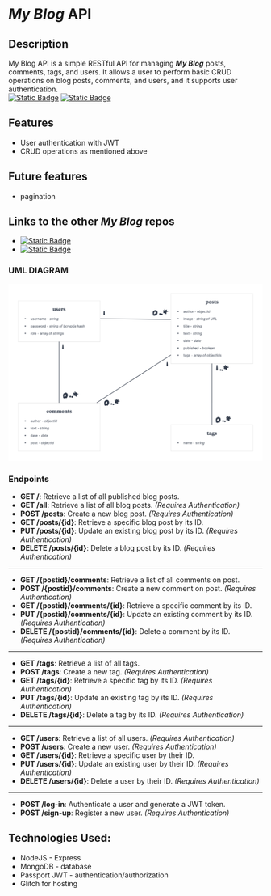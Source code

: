 # ***My Blog*** API
## Description
My Blog API is a simple RESTful API for managing ***My Blog*** posts, comments, tags, and users. It allows a user to perform basic CRUD operations on blog posts, comments, and users, and it supports user authentication.  
[![Static Badge](https://img.shields.io/badge/Live%20API-blue)](https://sofonias-elala-blog-rest-api.glitch.me/) [![Static Badge](https://img.shields.io/badge/NodeJS%20Server%20on%20Glitch-purple)](https://glitch.com/~sofonias-elala-blog-rest-api)

## Features

- User authentication with JWT
- CRUD operations as mentioned above  

## Future features 
 * pagination
## Links to the other ***My Blog*** repos
 * [![Static Badge](https://img.shields.io/badge/Content%20Management%20System-green)](https://github.com/sofoniasElala/blog-content-management-system)
 * [![Static Badge](https://img.shields.io/badge/Main%20Site-green)](https://github.com/sofoniasElala/my-blog-main)
### UML DIAGRAM
![uml-diagram](https://github.com/sofoniasElala/blog_rest_api/blob/main/UML_diagram.png)

### Endpoints

- **GET /**: Retrieve a list of all published blog posts.
- **GET /all**: Retrieve a list of all blog posts. _(Requires Authentication)_
- **POST /posts**: Create a new blog post. _(Requires Authentication)_
- **GET /posts/{id}**: Retrieve a specific blog post by its ID.
- **PUT /posts/{id}**: Update an existing blog post by its ID. _(Requires Authentication)_
- **DELETE /posts/{id}**: Delete a blog post by its ID. _(Requires Authentication)_
___
- **GET /{postid}/comments**: Retrieve a list of all comments on post.
- **POST /{postid}/comments**: Create a new comment on post. _(Requires Authentication)_
- **GET /{postid}/comments/{id}**: Retrieve a specific comment by its ID.
- **PUT /{postid}/comments/{id}**: Update an existing comment by its ID. _(Requires Authentication)_
- **DELETE /{postid}/comments/{id}**: Delete a comment by its ID. _(Requires Authentication)_
___
- **GET /tags**: Retrieve a list of all tags. 
- **POST /tags**: Create a new tag. _(Requires Authentication)_
- **GET /tags/{id}**: Retrieve a specific tag by its ID. _(Requires Authentication)_
- **PUT /tags/{id}**: Update an existing tag by its ID. _(Requires Authentication)_
- **DELETE /tags/{id}**: Delete a tag by its ID. _(Requires Authentication)_
___
- **GET /users**: Retrieve a list of all users. _(Requires Authentication)_
- **POST /users**: Create a new user. _(Requires Authentication)_
- **GET /users/{id}**: Retrieve a specific user by their ID. 
- **PUT /users/{id}**: Update an existing user by their ID. _(Requires Authentication)_
- **DELETE /users/{id}**: Delete a user by their ID. _(Requires Authentication)_
___
- **POST /log-in**: Authenticate a user and generate a JWT token.
- **POST /sign-up**: Register a new user. _(Requires Authentication)_

## Technologies Used:
  * NodeJS - Express
  * MongoDB - database
  * Passport JWT - authentication/authorization
  * Glitch for hosting